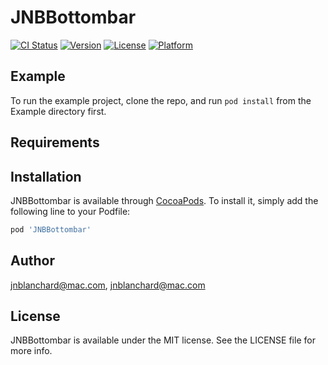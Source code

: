 # JNBBottombar

[![CI Status](https://img.shields.io/travis/jnblanchard@mac.com/JNBBottombar.svg?style=flat)](https://travis-ci.org/jnblanchard@mac.com/JNBBottombar)
[![Version](https://img.shields.io/cocoapods/v/JNBBottombar.svg?style=flat)](https://cocoapods.org/pods/JNBBottombar)
[![License](https://img.shields.io/cocoapods/l/JNBBottombar.svg?style=flat)](https://cocoapods.org/pods/JNBBottombar)
[![Platform](https://img.shields.io/cocoapods/p/JNBBottombar.svg?style=flat)](https://cocoapods.org/pods/JNBBottombar)

## Example

To run the example project, clone the repo, and run `pod install` from the Example directory first.

## Requirements

## Installation

JNBBottombar is available through [CocoaPods](https://cocoapods.org). To install
it, simply add the following line to your Podfile:

```ruby
pod 'JNBBottombar'
```

## Author

jnblanchard@mac.com, jnblanchard@mac.com

## License

JNBBottombar is available under the MIT license. See the LICENSE file for more info.
